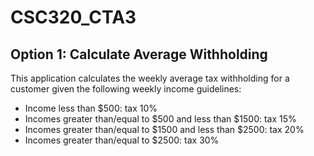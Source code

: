 # CSC320_CTA3
## Option 1: Calculate Average Withholding
This application calculates the weekly average tax withholding for a customer given the following weekly income guidelines:
- Income less than $500: tax 10%
- Incomes greater than/equal to $500 and less than $1500: tax 15%
- Incomes greater than/equal to $1500 and less than $2500: tax 20%
- Incomes greater than/equal to $2500: tax 30%
